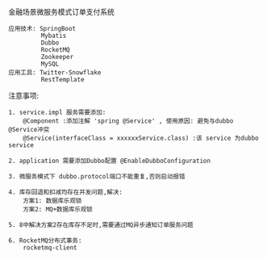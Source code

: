 金融场景微服务模式订单支付系统

    应用技术: SpringBoot
             Mybatis
             Dubbo
             RocketMQ
             Zookeeper
             MySQL
    应用工具: Twitter-Snowflake
             RestTemplate

注意事项:

    1. service.impl 服务需要添加:
        @Component :添加注解 'spring @Service' , 使用原因: 避免与dubbo @Service冲突
        @Service(interfaceClass = xxxxxxService.class) :该 service 为dubbo service
        
    2. application 需要添加Dubbo配置 @EnableDubboConfiguration
    
    3. 微服务模式下 dubbo.protocol端口不能重复,否则启动报错
    
    4. 库存回退和扣减均存在并发问题,解决:
        方案1: 数据库乐观锁
        方案2: MQ+数据库乐观锁
        
    5. 8中解决方案2存在库存不足时,需要通过MQ异步通知订单服务问题
    
    6. RocketMQ分布式事务:
        rocketmq-client
